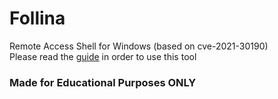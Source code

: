 # Follina
Remote Access Shell for Windows (based on cve-2021-30190)
<br>
Please read the [guide](https://github.com/AbdulRKB/Follina/wiki) in order to use this tool

### Made for Educational Purposes ONLY
